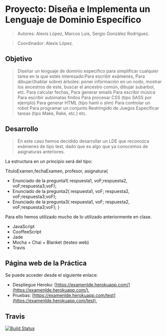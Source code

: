 # Proyecto: Diseña e Implementa un Lenguaje de Dominio Específico

> Autores: Alexis López, Marcos Luis, Sergio González Rodríguez.

>Coordinador: Alexis López.

## Objetivo
>Diseñar un lenguaje de dominio específico para simplificar cualquier tarea en la que estés interesado:Para escribir exámenes,
Para dibujar/(hablar sobre) árboles: poner información en un nodo, mostrar los ancestros de este, buscar el ancestro común, dibujar subarbol, etc.
Para calcular fechas,
Para generar emails
Para escribir música
Para escribir autómatas finitos
Para procesar CSS (tipo SASS por ejemplo)
Para generar HTML (tipo haml o slim)
Para controlar un robot
Para programar un conjunto Restringido de Juegos
Especificar tareas (tipo Make, Rake, etc.)
etc.

## Desarrollo

>En este caso hemos decidido desarrollar un LDE que reconozca exámenes de tipo test, dado que es algo que ya conocemos de asignaturas anteriores.

La estructura en un principio será del tipo: 

  TituloExamen,fechaExamen, profesor, asignatura{
 - Enunciado de la pregunta1( respuesta1, voF;respuesta2, voF;respuesta3;voF);
 - Enunciado de la pregunta2( respuesta1, voF; respuesta2, voF;respuesta3;voF);
 - Enunciado de la pregunta3( respuesta1, voF; respuesta2, voF;respuesta3;voF);
}


Para ello hemos utilizado mucho de lo utilizado anteriormente en clase.
- JavaScript
- CooffeeScript
- Jade
- Mocha + Chai + Blanket (testeo web)
- Travis



## Página web de la Práctica
Se puede acceder desde el siguiente enlace:

- Despliegue Heroku: [https://examenlde.herokuapp.com/](https://examenlde.herokuapp.com/), 
- Pruebas: [https://examenlde.herokuapp.com/test](https://examenlde.herokuapp.com/test), 


## Travis
[![Build Status](https://travis-ci.org/alu0100204148/ExamenLDE.svg)](https://travis-ci.org/alu0100204148/ExamenLDE)

